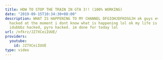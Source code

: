 ```yaml
---
title: HOW TO STOP THE TRAIN IN GTA 3!! (100% WORKING)
date: "2019-09-15T10:34:30+08:00"
description: WHAT IS HAPPENING TO MY CHANNEL DFGIOHJDFKOSGJH ok guys everyone is getting
  hacked at the moment i dont know what is happening lol ok my life is over h3h3 hacked,
  idubbbz hacked, pyro hacked. im done for today lol
url: /nfkrz/JZ7XCeiIUUE/
providers:
  youtube:
    id: JZ7XCeiIUUE
type: video
---
```

